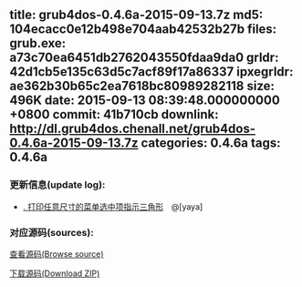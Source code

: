 title: grub4dos-0.4.6a-2015-09-13.7z
md5: 104ecacc0e12b498e704aab42532b27b
files:
  grub.exe: a73c70ea6451db2762043550fdaa9da0
  grldr: 42d1cb5e135c63d5c7acf89f17a86337
  ipxegrldr: ae362b30b65c2ea7618bc80989282118
size: 496K
date: 2015-09-13 08:39:48.000000000 +0800
commit: 41b710cb
downlink: http://dl.grub4dos.chenall.net/grub4dos-0.4.6a-2015-09-13.7z
categories: 0.4.6a
tags: 0.4.6a
---


### 更新信息(update log):
  * [﻿. 打印任意尺寸的菜单选中项指示三角形](https://github.com/chenall/grub4dos/commit/41b710cb59d6f766f2189cd375592b3c0acc5775)　@[yaya]

### 对应源码(sources):
  [查看源码(Browse source)](https://github.com/chenall/grub4dos/tree/41b710cb59d6f766f2189cd375592b3c0acc5775)

  [下载源码(Download ZIP)](https://github.com/chenall/grub4dos/archive/41b710cb59d6f766f2189cd375592b3c0acc5775.zip)

